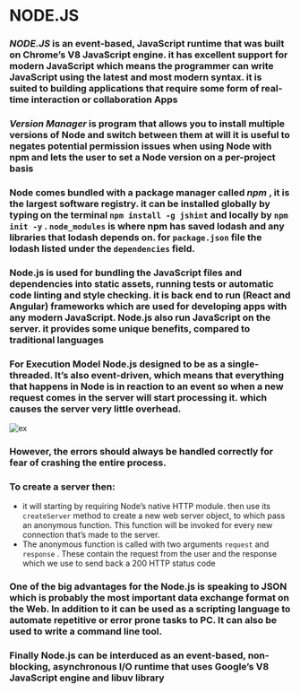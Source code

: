# NODE.JS
### **_NODE.JS_** is an event-based, JavaScript runtime that was built on Chrome’s V8 JavaScript engine. it has excellent support for modern JavaScript which means the programmer can write JavaScript using the latest and most modern syntax. it is suited to building applications that require some form of real-time interaction or collaboration Apps
### **_Version Manager_** is program that allows you to install multiple versions of Node and switch between them at will it is useful to negates potential permission issues when using Node with npm and lets the user to set a Node version on a per-project basis
### Node comes bundled with a package manager called **_npm_** , it is the largest software registry. it can be installed globally by typing on the terminal `npm install -g jshint` and locally by `npm init -y` . `node_modules` is where npm has saved lodash and any libraries that lodash depends on. for `package.json` file the lodash listed under the `dependencies` field.
### Node.js is used for bundling the JavaScript files and dependencies into static assets, running tests or automatic code linting and style checking. it is  back end to run (React and Angular) frameworks which are used for developing apps with any modern JavaScript. Node.js also run JavaScript on the server. it provides some unique benefits, compared to traditional languages
### For Execution Model Node.js designed to be as a single-threaded. It’s also event-driven, which means that everything that happens in Node is in reaction to an event so when a new request comes in the server will start processing it. which causes the server very little overhead.

![ex](https://i.ibb.co/KXhmM63/2.jpg)

### However, the errors should always be handled correctly for fear of crashing the entire process.
### To create a server then:
  - it will starting by requiring Node’s native HTTP module. then use its `createServer` method to create a new web server object, to which pass an anonymous function. This function will be invoked for every new connection that’s made to the server.
  - The anonymous function is called with two arguments `request` and `response` . These contain the request from the user and the response which we use to send back a 200 HTTP status code
### One of the big advantages for the Node.js is speaking to JSON which is probably the most important data exchange format on the Web. In addition to it can be used as a scripting language to automate repetitive or error prone tasks to PC. It can also be used to write a command line tool.
### Finally Node.js can be interduced as an event-based, non-blocking, asynchronous I/O runtime that uses Google’s V8 JavaScript engine and libuv library


